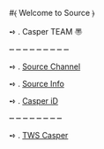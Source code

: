 #⦑ Welcome to Source ⦒ 

➺ . Casper TEAM 〠 

┉ ┉ ┉ ┉ ┉ ┉ ┉ ┉ ┉

➺ . [Source Channel](t.me/Cispar)


➺ . [Source Info ](t.me/Cisparteam)     


➺ . [Casper iD](t.me/Gverr)     
 
 ┉ ┉ ┉ ┉ ┉ ┉ ┉ ┉ 

➺ . [TWS Casper](t.me/Y_8ibot)
